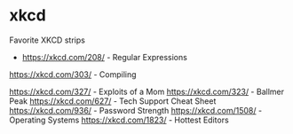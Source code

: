 # xkcd
Favorite XKCD strips


  * https://xkcd.com/208/ - Regular Expressions
 


https://xkcd.com/303/ - Compiling


https://xkcd.com/327/ - Exploits of a Mom
https://xkcd.com/323/ - Ballmer Peak
https://xkcd.com/627/ - Tech Support Cheat Sheet
https://xkcd.com/936/ - Password Strength
https://xkcd.com/1508/ - Operating Systems
https://xkcd.com/1823/ - Hottest Editors
